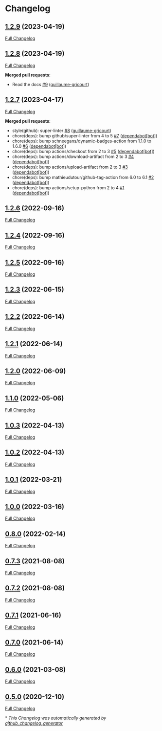 # Changelog

## [1.2.9](https://github.com/guillaume-gricourt/HmnFusion/tree/1.2.9) (2023-04-19)

[Full Changelog](https://github.com/guillaume-gricourt/HmnFusion/compare/1.2.8...1.2.9)

## [1.2.8](https://github.com/guillaume-gricourt/HmnFusion/tree/1.2.8) (2023-04-19)

[Full Changelog](https://github.com/guillaume-gricourt/HmnFusion/compare/1.2.7...1.2.8)

**Merged pull requests:**

- Read the docs [\#9](https://github.com/guillaume-gricourt/HmnFusion/pull/9) ([guillaume-gricourt](https://github.com/guillaume-gricourt))

## [1.2.7](https://github.com/guillaume-gricourt/HmnFusion/tree/1.2.7) (2023-04-17)

[Full Changelog](https://github.com/guillaume-gricourt/HmnFusion/compare/1.2.6...1.2.7)

**Merged pull requests:**

- style\(github\): super-linter [\#8](https://github.com/guillaume-gricourt/HmnFusion/pull/8) ([guillaume-gricourt](https://github.com/guillaume-gricourt))
- chore\(deps\): bump github/super-linter from 4 to 5 [\#7](https://github.com/guillaume-gricourt/HmnFusion/pull/7) ([dependabot[bot]](https://github.com/apps/dependabot))
- chore\(deps\): bump schneegans/dynamic-badges-action from 1.1.0 to 1.6.0 [\#6](https://github.com/guillaume-gricourt/HmnFusion/pull/6) ([dependabot[bot]](https://github.com/apps/dependabot))
- chore\(deps\): bump actions/checkout from 2 to 3 [\#5](https://github.com/guillaume-gricourt/HmnFusion/pull/5) ([dependabot[bot]](https://github.com/apps/dependabot))
- chore\(deps\): bump actions/download-artifact from 2 to 3 [\#4](https://github.com/guillaume-gricourt/HmnFusion/pull/4) ([dependabot[bot]](https://github.com/apps/dependabot))
- chore\(deps\): bump actions/upload-artifact from 2 to 3 [\#3](https://github.com/guillaume-gricourt/HmnFusion/pull/3) ([dependabot[bot]](https://github.com/apps/dependabot))
- chore\(deps\): bump mathieudutour/github-tag-action from 6.0 to 6.1 [\#2](https://github.com/guillaume-gricourt/HmnFusion/pull/2) ([dependabot[bot]](https://github.com/apps/dependabot))
- chore\(deps\): bump actions/setup-python from 2 to 4 [\#1](https://github.com/guillaume-gricourt/HmnFusion/pull/1) ([dependabot[bot]](https://github.com/apps/dependabot))

## [1.2.6](https://github.com/guillaume-gricourt/HmnFusion/tree/1.2.6) (2022-09-16)

[Full Changelog](https://github.com/guillaume-gricourt/HmnFusion/compare/1.2.4...1.2.6)

## [1.2.4](https://github.com/guillaume-gricourt/HmnFusion/tree/1.2.4) (2022-09-16)

[Full Changelog](https://github.com/guillaume-gricourt/HmnFusion/compare/1.2.5...1.2.4)

## [1.2.5](https://github.com/guillaume-gricourt/HmnFusion/tree/1.2.5) (2022-09-16)

[Full Changelog](https://github.com/guillaume-gricourt/HmnFusion/compare/1.2.3...1.2.5)

## [1.2.3](https://github.com/guillaume-gricourt/HmnFusion/tree/1.2.3) (2022-06-15)

[Full Changelog](https://github.com/guillaume-gricourt/HmnFusion/compare/1.2.2...1.2.3)

## [1.2.2](https://github.com/guillaume-gricourt/HmnFusion/tree/1.2.2) (2022-06-14)

[Full Changelog](https://github.com/guillaume-gricourt/HmnFusion/compare/1.2.1...1.2.2)

## [1.2.1](https://github.com/guillaume-gricourt/HmnFusion/tree/1.2.1) (2022-06-14)

[Full Changelog](https://github.com/guillaume-gricourt/HmnFusion/compare/1.2.0...1.2.1)

## [1.2.0](https://github.com/guillaume-gricourt/HmnFusion/tree/1.2.0) (2022-06-09)

[Full Changelog](https://github.com/guillaume-gricourt/HmnFusion/compare/1.1.0...1.2.0)

## [1.1.0](https://github.com/guillaume-gricourt/HmnFusion/tree/1.1.0) (2022-05-06)

[Full Changelog](https://github.com/guillaume-gricourt/HmnFusion/compare/1.0.3...1.1.0)

## [1.0.3](https://github.com/guillaume-gricourt/HmnFusion/tree/1.0.3) (2022-04-13)

[Full Changelog](https://github.com/guillaume-gricourt/HmnFusion/compare/1.0.2...1.0.3)

## [1.0.2](https://github.com/guillaume-gricourt/HmnFusion/tree/1.0.2) (2022-04-13)

[Full Changelog](https://github.com/guillaume-gricourt/HmnFusion/compare/1.0.1...1.0.2)

## [1.0.1](https://github.com/guillaume-gricourt/HmnFusion/tree/1.0.1) (2022-03-21)

[Full Changelog](https://github.com/guillaume-gricourt/HmnFusion/compare/1.0.0...1.0.1)

## [1.0.0](https://github.com/guillaume-gricourt/HmnFusion/tree/1.0.0) (2022-03-16)

[Full Changelog](https://github.com/guillaume-gricourt/HmnFusion/compare/0.8.0...1.0.0)

## [0.8.0](https://github.com/guillaume-gricourt/HmnFusion/tree/0.8.0) (2022-02-14)

[Full Changelog](https://github.com/guillaume-gricourt/HmnFusion/compare/0.7.3...0.8.0)

## [0.7.3](https://github.com/guillaume-gricourt/HmnFusion/tree/0.7.3) (2021-08-08)

[Full Changelog](https://github.com/guillaume-gricourt/HmnFusion/compare/0.7.2...0.7.3)

## [0.7.2](https://github.com/guillaume-gricourt/HmnFusion/tree/0.7.2) (2021-08-08)

[Full Changelog](https://github.com/guillaume-gricourt/HmnFusion/compare/0.7.1...0.7.2)

## [0.7.1](https://github.com/guillaume-gricourt/HmnFusion/tree/0.7.1) (2021-06-16)

[Full Changelog](https://github.com/guillaume-gricourt/HmnFusion/compare/0.7.0...0.7.1)

## [0.7.0](https://github.com/guillaume-gricourt/HmnFusion/tree/0.7.0) (2021-06-14)

[Full Changelog](https://github.com/guillaume-gricourt/HmnFusion/compare/0.6.0...0.7.0)

## [0.6.0](https://github.com/guillaume-gricourt/HmnFusion/tree/0.6.0) (2021-03-08)

[Full Changelog](https://github.com/guillaume-gricourt/HmnFusion/compare/0.5.0...0.6.0)

## [0.5.0](https://github.com/guillaume-gricourt/HmnFusion/tree/0.5.0) (2020-12-10)

[Full Changelog](https://github.com/guillaume-gricourt/HmnFusion/compare/e7feb56f601319552619d8646083d03177e46a9d...0.5.0)



\* *This Changelog was automatically generated by [github_changelog_generator](https://github.com/github-changelog-generator/github-changelog-generator)*
